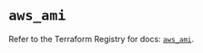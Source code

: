 # `aws_ami`

Refer to the Terraform Registry for docs: [`aws_ami`](https://registry.terraform.io/providers/hashicorp/aws/5.91.0/docs/resources/ami).
